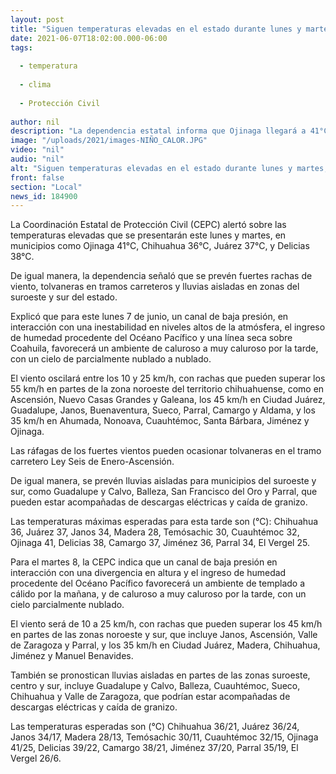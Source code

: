 ```yaml
---
layout: post
title: "Siguen temperaturas elevadas en el estado durante lunes y martes, advierte Protección Civil"
date: 2021-06-07T18:02:00.000-06:00
tags:
  
  - temperatura
  
  - clima
  
  - Protección Civil
  
author: nil
description: "La dependencia estatal informa que Ojinaga llegará a 41°C, la capital chihuahuense a 36°C, Juárez a 37°C y Delicias a 38°C; para el 8 de junio se prevén lluvias en Guadalupe y Calvo, Balleza, Cuauhtémoc, Sueco, Chihuahua y Valle de Zaragoza"
image: "/uploads/2021/images-NIÑO_CALOR.JPG"
video: "nil"
audio: "nil"
alt: "Siguen temperaturas elevadas en el estado durante lunes y martes, advierte Protección Civil"
front: false
section: "Local"
news_id: 184900
---
```


La Coordinación Estatal de Protección Civil (CEPC) alertó sobre las temperaturas elevadas que se presentarán este lunes y martes, en municipios como Ojinaga 41°C, Chihuahua 36°C, Juárez 37°C, y Delicias 38°C.

 

De igual manera, la dependencia señaló que se prevén fuertes rachas de viento, tolvaneras en tramos carreteros y lluvias aisladas en zonas del suroeste y sur del estado.

 

Explicó que para este lunes 7 de junio, un canal de baja presión, en interacción con una inestabilidad en niveles altos de la atmósfera, el ingreso de humedad procedente del Océano Pacífico y una línea seca sobre Coahuila, favorecerá un ambiente de caluroso a muy caluroso por la tarde, con un cielo de parcialmente nublado a nublado.

 

El viento oscilará entre los 10 y 25 km/h, con rachas que pueden superar los 55 km/h en partes de la zona noroeste del territorio chihuahuense, como en Ascensión, Nuevo Casas Grandes y Galeana, los 45 km/h en Ciudad Juárez, Guadalupe, Janos, Buenaventura, Sueco,  Parral, Camargo y Aldama, y los 35 km/h en Ahumada, Nonoava, Cuauhtémoc, Santa Bárbara, Jiménez y Ojinaga.

 

Las ráfagas de los fuertes vientos pueden ocasionar tolvaneras en el tramo carretero Ley Seis de Enero-Ascensión.

 

De igual manera, se prevén lluvias aisladas  para municipios del suroeste y sur, como Guadalupe y Calvo, Balleza, San Francisco del Oro y Parral, que pueden estar acompañadas de descargas eléctricas y caída de granizo.

 

Las temperaturas máximas esperadas para esta tarde son (°C): Chihuahua 36, Juárez 37, Janos 34, Madera 28, Temósachic 30, Cuauhtémoc 32, Ojinaga 41, Delicias 38, Camargo 37, Jiménez 36, Parral 34, El Vergel 25.


Para el martes 8, la CEPC indica que un canal de baja presión en interacción con una divergencia en altura y el ingreso de humedad procedente del Océano Pacífico favorecerá un ambiente de templado a cálido por la mañana, y de caluroso a muy caluroso por la tarde, con un cielo parcialmente nublado.

 

El viento será de 10 a 25 km/h, con rachas que pueden superar los 45 km/h en partes de las zonas noroeste y sur, que incluye Janos, Ascensión, Valle de Zaragoza y Parral, y los 35 km/h en Ciudad Juárez, Madera, Chihuahua, Jiménez y Manuel Benavides.

 

También se pronostican lluvias aisladas en partes de las zonas suroeste, centro y sur, incluye Guadalupe y Calvo, Balleza, Cuauhtémoc, Sueco, Chihuahua y Valle de Zaragoza, que podrían estar acompañadas de descargas eléctricas y caída de granizo.

 

Las temperaturas esperadas son (°C) Chihuahua 36/21, Juárez 36/24, Janos 34/17, Madera 28/13, Temósachic 30/11, Cuauhtémoc 32/15, Ojinaga 41/25, Delicias 39/22, Camargo 38/21, Jiménez 37/20, Parral 35/19, El Vergel 26/6.